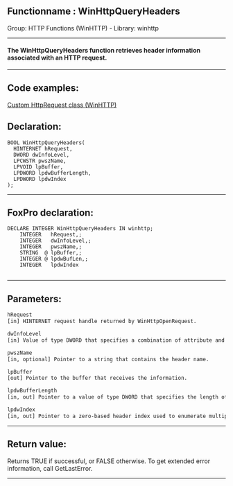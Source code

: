<link rel="stylesheet" type="text/css" href="../../css/win32api.css">  
<link rel="stylesheet" href="https://cdnjs.cloudflare.com/ajax/libs/font-awesome/4.7.0/css/font-awesome.min.css">

## Functionname : WinHttpQueryHeaders
Group: HTTP Functions (WinHTTP) - Library: winhttp    
***  


#### The WinHttpQueryHeaders function retrieves header information associated with an HTTP request.
***  


## Code examples:
[Custom HttpRequest class (WinHTTP)](../../samples/sample_397.md)  

## Declaration:
```foxpro  
BOOL WinHttpQueryHeaders(
  HINTERNET hRequest,
  DWORD dwInfoLevel,
  LPCWSTR pwszName,
  LPVOID lpBuffer,
  LPDWORD lpdwBufferLength,
  LPDWORD lpdwIndex
);  
```  
***  


## FoxPro declaration:
```foxpro  
DECLARE INTEGER WinHttpQueryHeaders IN winhttp;
	INTEGER   hRequest,;
	INTEGER   dwInfoLevel,;
	INTEGER   pwszName,;
	STRING  @ lpBuffer,;
	INTEGER @ lpdwBufLen,;
	INTEGER   lpdwIndex
  
```  
***  


## Parameters:
```txt  
hRequest
[in] HINTERNET request handle returned by WinHttpOpenRequest.

dwInfoLevel
[in] Value of type DWORD that specifies a combination of attribute and modifier flags.

pwszName
[in, optional] Pointer to a string that contains the header name.

lpBuffer
[out] Pointer to the buffer that receives the information.

lpdwBufferLength
[in, out] Pointer to a value of type DWORD that specifies the length of the data buffer, in bytes.

lpdwIndex
[in, out] Pointer to a zero-based header index used to enumerate multiple headers with the same name.  
```  
***  


## Return value:
Returns TRUE if successful, or FALSE otherwise. To get extended error information, call GetLastError.  
***  

